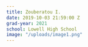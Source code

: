```yaml
---
title: Zouberatou I.
date: 2019-10-03 21:59:00 Z
grad-year: 2021
school: Lowell High School
image: "/uploads/image1.png"
---
```


